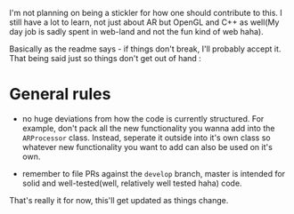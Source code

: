 I'm not planning on being a stickler for how one should contribute to this. I still have a lot to learn, not just about AR but
OpenGL and C++ as well(My day job is sadly spent in web-land and not the fun kind of web haha). 

Basically as the readme says - if things don't break, 
I'll probably accept it. That being said just so things don't get out of hand :


# General rules

* no huge deviations from how the code is currently structured. For example, don't pack all the new functionality you wanna add into 
the `ARProcessor` class. Instead, seperate it outside into it's own class so whatever new functionality you want to add can 
also be used on it's own.

* remember to file PRs against the `develop` branch, master is intended for solid and well-tested(well, relatively well tested haha) code. 


That's really it for now, this'll get updated as things change.
